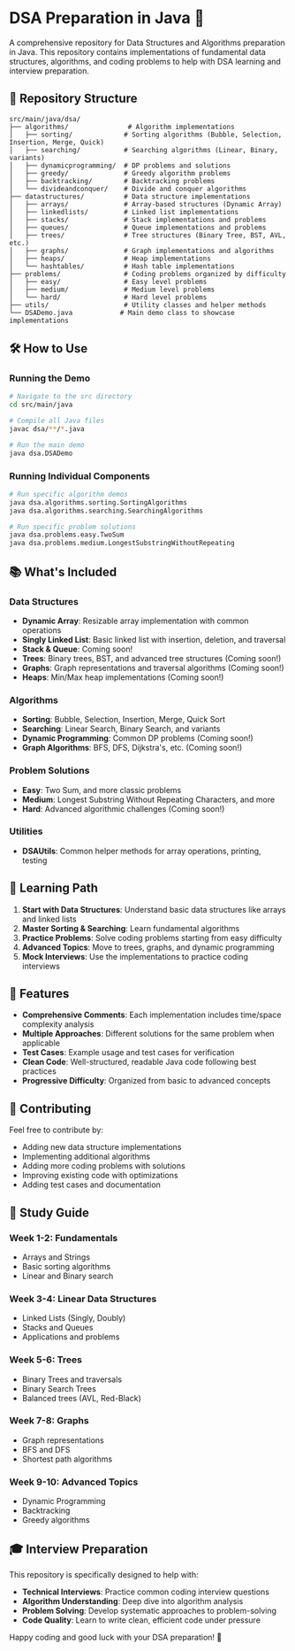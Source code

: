 # DSA Preparation in Java 🚀

A comprehensive repository for Data Structures and Algorithms preparation in Java. This repository contains implementations of fundamental data structures, algorithms, and coding problems to help with DSA learning and interview preparation.

## 📁 Repository Structure

```
src/main/java/dsa/
├── algorithms/               # Algorithm implementations
│   ├── sorting/             # Sorting algorithms (Bubble, Selection, Insertion, Merge, Quick)
│   ├── searching/           # Searching algorithms (Linear, Binary, variants)
│   ├── dynamicprogramming/  # DP problems and solutions
│   ├── greedy/              # Greedy algorithm problems
│   ├── backtracking/        # Backtracking problems
│   └── divideandconquer/    # Divide and conquer algorithms
├── datastructures/          # Data structure implementations
│   ├── arrays/              # Array-based structures (Dynamic Array)
│   ├── linkedlists/         # Linked list implementations
│   ├── stacks/              # Stack implementations and problems
│   ├── queues/              # Queue implementations and problems
│   ├── trees/               # Tree structures (Binary Tree, BST, AVL, etc.)
│   ├── graphs/              # Graph implementations and algorithms
│   ├── heaps/               # Heap implementations
│   └── hashtables/          # Hash table implementations
├── problems/                # Coding problems organized by difficulty
│   ├── easy/                # Easy level problems
│   ├── medium/              # Medium level problems
│   └── hard/                # Hard level problems
├── utils/                   # Utility classes and helper methods
└── DSADemo.java            # Main demo class to showcase implementations
```

## 🛠️ How to Use

### Running the Demo
```bash
# Navigate to the src directory
cd src/main/java

# Compile all Java files
javac dsa/**/*.java

# Run the main demo
java dsa.DSADemo
```

### Running Individual Components
```bash
# Run specific algorithm demos
java dsa.algorithms.sorting.SortingAlgorithms
java dsa.algorithms.searching.SearchingAlgorithms

# Run specific problem solutions
java dsa.problems.easy.TwoSum
java dsa.problems.medium.LongestSubstringWithoutRepeating
```

## 📚 What's Included

### Data Structures
- **Dynamic Array**: Resizable array implementation with common operations
- **Singly Linked List**: Basic linked list with insertion, deletion, and traversal
- **Stack & Queue**: Coming soon!
- **Trees**: Binary trees, BST, and advanced tree structures (Coming soon!)
- **Graphs**: Graph representations and traversal algorithms (Coming soon!)
- **Heaps**: Min/Max heap implementations (Coming soon!)

### Algorithms
- **Sorting**: Bubble, Selection, Insertion, Merge, Quick Sort
- **Searching**: Linear Search, Binary Search, and variants
- **Dynamic Programming**: Common DP problems (Coming soon!)
- **Graph Algorithms**: BFS, DFS, Dijkstra's, etc. (Coming soon!)

### Problem Solutions
- **Easy**: Two Sum, and more classic problems
- **Medium**: Longest Substring Without Repeating Characters, and more
- **Hard**: Advanced algorithmic challenges (Coming soon!)

### Utilities
- **DSAUtils**: Common helper methods for array operations, printing, testing

## 🎯 Learning Path

1. **Start with Data Structures**: Understand basic data structures like arrays and linked lists
2. **Master Sorting & Searching**: Learn fundamental algorithms
3. **Practice Problems**: Solve coding problems starting from easy difficulty
4. **Advanced Topics**: Move to trees, graphs, and dynamic programming
5. **Mock Interviews**: Use the implementations to practice coding interviews

## 🔧 Features

- **Comprehensive Comments**: Each implementation includes time/space complexity analysis
- **Multiple Approaches**: Different solutions for the same problem when applicable
- **Test Cases**: Example usage and test cases for verification
- **Clean Code**: Well-structured, readable Java code following best practices
- **Progressive Difficulty**: Organized from basic to advanced concepts

## 🤝 Contributing

Feel free to contribute by:
- Adding new data structure implementations
- Implementing additional algorithms
- Adding more coding problems with solutions
- Improving existing code with optimizations
- Adding test cases and documentation

## 📖 Study Guide

### Week 1-2: Fundamentals
- Arrays and Strings
- Basic sorting algorithms
- Linear and Binary search

### Week 3-4: Linear Data Structures
- Linked Lists (Singly, Doubly)
- Stacks and Queues
- Applications and problems

### Week 5-6: Trees
- Binary Trees and traversals
- Binary Search Trees
- Balanced trees (AVL, Red-Black)

### Week 7-8: Graphs
- Graph representations
- BFS and DFS
- Shortest path algorithms

### Week 9-10: Advanced Topics
- Dynamic Programming
- Backtracking
- Greedy algorithms

## 🎓 Interview Preparation

This repository is specifically designed to help with:
- **Technical Interviews**: Practice common coding interview questions
- **Algorithm Understanding**: Deep dive into algorithm analysis
- **Problem Solving**: Develop systematic approaches to problem-solving
- **Code Quality**: Learn to write clean, efficient code under pressure

Happy coding and good luck with your DSA preparation! 🚀